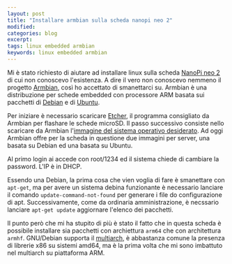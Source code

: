 ```yaml
---
layout: post
title: "Installare armbian sulla scheda nanopi neo 2"
modified:
categories: blog
excerpt:
tags: linux embedded armbian
keywords: linux embedded armbian
---
```


Mi è stato richiesto di aiutare ad installare linux sulla scheda [NanoPi neo 2](http://www.friendlyarm.com/index.php?route=product/product&product_id=180) di cui non conoscevo l'esistenza. A dire il vero non conoscevo nemmeno il progetto [Armbian](https://www.armbian.com), così ho accettato di smanettarci su. Armbian è una distribuzione per schede embedded con processore ARM basata sui pacchetti di [Debian](https://www.debian.org) e di [Ubuntu](https://www.ubuntu.com).

Per iniziare è necessario scaricare [Etcher](https://ethcer.io), il programma consigliato da Armbian per flashare le schede microSD. Il passo successivo consiste nello scaricare da Armbian l'[immagine del sistema operativo desiderato](https://www.armbian.com/nanopi-neo-2/). Ad oggi Armbian offre per la scheda in questione due immagini per server, una basata su Debian ed una basata su Ubuntu.

Al primo login ai accede con root/1234 ed il sistema chiede di cambiare la password. L'IP è in DHCP.

Essendo una Debian, la prima cosa che vien voglia di fare è smanettare con `apt-get`, ma per avere un sistema debina funzionante è necessario lanciare il comando  `update-command-not-found` per generare i file do configurazione di apt. Successivamente, come da ordinaria amministrazione, è necssario lanciare `apt-get update` aggiornare l'elenco dei pacchetti.

Il punto però che mi ha stupito di più è stato il fatto che in questa scheda è possibile installare sia pacchetti con archiettura `arm64` che con architettura `armhf`. GNU/Debian supporta il [multiarch](https://wiki.debian.org/Multiarch), è abbastanza comune la presenza di librerie x86 su sistemi amd64, ma è la prima volta che mi sono imbattuto nel multiarch su piattaforma ARM.
